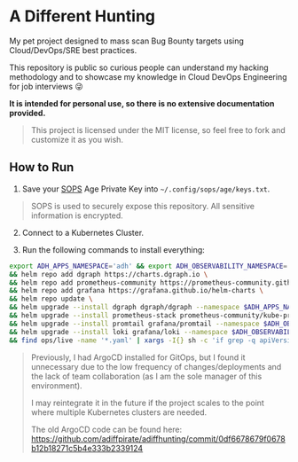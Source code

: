 # A Different Hunting

My pet project designed to mass scan Bug Bounty targets using Cloud/DevOps/SRE best practices.

This repository is public so curious people can understand my hacking methodology and
to showcase my knowledge in Cloud DevOps Engineering for job interviews :stuck_out_tongue_winking_eye:

**It is intended for personal use, so there is no extensive documentation provided.**

> This project is licensed under the MIT license, so feel free to fork and customize it as you wish.

## How to Run

1. Save your [SOPS](https://github.com/getsops/sops) Age Private Key into `~/.config/sops/age/keys.txt`.

> SOPS is used to securely expose this repository. All sensitive information is encrypted.

2. Connect to a Kubernetes Cluster.

3. Run the following commands to install everything:

```sh
export ADH_APPS_NAMESPACE='adh' && export ADH_OBSERVABILITY_NAMESPACE='observability' \
&& helm repo add dgraph https://charts.dgraph.io \
&& helm repo add prometheus-community https://prometheus-community.github.io/helm-charts \
&& helm repo add grafana https://grafana.github.io/helm-charts \
&& helm repo update \
&& helm upgrade --install dgraph dgraph/dgraph --namespace $ADH_APPS_NAMESPACE --create-namespace --values ops/live/adh-db/dgraph/values.yaml \
&& helm upgrade --install prometheus-stack prometheus-community/kube-prometheus-stack --namespace $ADH_OBSERVABILITY_NAMESPACE --create-namespace --values ops/live/observability/prometheus-stack/values.yaml \
&& helm upgrade --install promtail grafana/promtail --namespace $ADH_OBSERVABILITY_NAMESPACE --create-namespace --values ops/live/observability/promtail/values.yaml \
&& helm upgrade --install loki grafana/loki --namespace $ADH_OBSERVABILITY_NAMESPACE --create-namespace --values ops/live/observability/loki/values.yaml \
&& find ops/live -name '*.yaml' | xargs -I{} sh -c 'if grep -q apiVersion: {} && grep -q kind: {} && grep -q metadata: {} ; then echo --- ; sops -d {} 2>/dev/null || cat {}; fi' | kubectl apply -n $ADH_APPS_NAMESPACE -f -
```

> Previously, I had ArgoCD installed for GitOps, but I found it unnecessary due to the low frequency
> of changes/deployments and the lack of team collaboration (as I am the sole manager of this environment).
>
> I may reintegrate it in the future if the project scales to the point where multiple Kubernetes clusters are needed.
>
> The old ArgoCD code can be found here: https://github.com/adiffpirate/adiffhunting/commit/0df6678679f0678b12b18271c5b4e333b2339124
